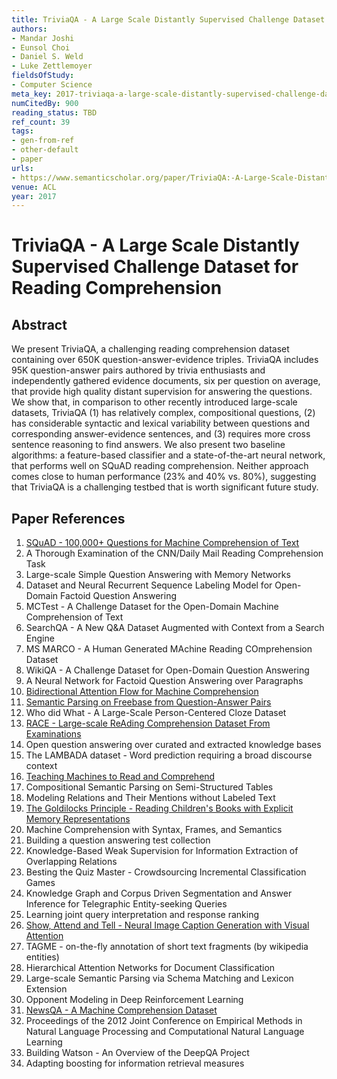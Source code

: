 ```yaml
---
title: TriviaQA - A Large Scale Distantly Supervised Challenge Dataset for Reading Comprehension
authors:
- Mandar Joshi
- Eunsol Choi
- Daniel S. Weld
- Luke Zettlemoyer
fieldsOfStudy:
- Computer Science
meta_key: 2017-triviaqa-a-large-scale-distantly-supervised-challenge-dataset-for-reading-comprehension
numCitedBy: 900
reading_status: TBD
ref_count: 39
tags:
- gen-from-ref
- other-default
- paper
urls:
- https://www.semanticscholar.org/paper/TriviaQA:-A-Large-Scale-Distantly-Supervised-for-Joshi-Choi/f010affab57b5fcf1cd6be23df79d8ec98c7289c?sort=total-citations
venue: ACL
year: 2017
---
```


# TriviaQA - A Large Scale Distantly Supervised Challenge Dataset for Reading Comprehension

## Abstract

We present TriviaQA, a challenging reading comprehension dataset containing over 650K question-answer-evidence triples. TriviaQA includes 95K question-answer pairs authored by trivia enthusiasts and independently gathered evidence documents, six per question on average, that provide high quality distant supervision for answering the questions. We show that, in comparison to other recently introduced large-scale datasets, TriviaQA (1) has relatively complex, compositional questions, (2) has considerable syntactic and lexical variability between questions and corresponding answer-evidence sentences, and (3) requires more cross sentence reasoning to find answers. We also present two baseline algorithms: a feature-based classifier and a state-of-the-art neural network, that performs well on SQuAD reading comprehension. Neither approach comes close to human performance (23% and 40% vs. 80%), suggesting that TriviaQA is a challenging testbed that is worth significant future study.

## Paper References

1. [SQuAD - 100,000+ Questions for Machine Comprehension of Text](2016-squad-100-000-questions-for-machine-comprehension-of-text)
2. A Thorough Examination of the CNN/Daily Mail Reading Comprehension Task
3. Large-scale Simple Question Answering with Memory Networks
4. Dataset and Neural Recurrent Sequence Labeling Model for Open-Domain Factoid Question Answering
5. MCTest - A Challenge Dataset for the Open-Domain Machine Comprehension of Text
6. SearchQA - A New Q&A Dataset Augmented with Context from a Search Engine
7. MS MARCO - A Human Generated MAchine Reading COmprehension Dataset
8. WikiQA - A Challenge Dataset for Open-Domain Question Answering
9. A Neural Network for Factoid Question Answering over Paragraphs
10. [Bidirectional Attention Flow for Machine Comprehension](2017-bidirectional-attention-flow-for-machine-comprehension)
11. [Semantic Parsing on Freebase from Question-Answer Pairs](2013-semantic-parsing-on-freebase-from-question-answer-pairs)
12. Who did What - A Large-Scale Person-Centered Cloze Dataset
13. [RACE - Large-scale ReAding Comprehension Dataset From Examinations](2017-race-large-scale-reading-comprehension-dataset-from-examinations)
14. Open question answering over curated and extracted knowledge bases
15. The LAMBADA dataset - Word prediction requiring a broad discourse context
16. [Teaching Machines to Read and Comprehend](2015-teaching-machines-to-read-and-comprehend)
17. Compositional Semantic Parsing on Semi-Structured Tables
18. Modeling Relations and Their Mentions without Labeled Text
19. [The Goldilocks Principle - Reading Children's Books with Explicit Memory Representations](2016-the-goldilocks-principle-reading-children-s-books-with-explicit-memory-representations)
20. Machine Comprehension with Syntax, Frames, and Semantics
21. Building a question answering test collection
22. Knowledge-Based Weak Supervision for Information Extraction of Overlapping Relations
23. Besting the Quiz Master - Crowdsourcing Incremental Classification Games
24. Knowledge Graph and Corpus Driven Segmentation and Answer Inference for Telegraphic Entity-seeking Queries
25. Learning joint query interpretation and response ranking
26. [Show, Attend and Tell - Neural Image Caption Generation with Visual Attention](2015-show-attend-and-tell-neural-image-caption-generation-with-visual-attention)
27. TAGME - on-the-fly annotation of short text fragments (by wikipedia entities)
28. Hierarchical Attention Networks for Document Classification
29. Large-scale Semantic Parsing via Schema Matching and Lexicon Extension
30. Opponent Modeling in Deep Reinforcement Learning
31. [NewsQA - A Machine Comprehension Dataset](2017-newsqa-a-machine-comprehension-dataset)
32. Proceedings of the 2012 Joint Conference on Empirical Methods in Natural Language Processing and Computational Natural Language Learning
33. Building Watson - An Overview of the DeepQA Project
34. Adapting boosting for information retrieval measures
